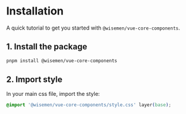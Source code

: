 # Installation

A quick tutorial to get you started with `@wisemen/vue-core-components`.

## 1. Install the package

```bash
pnpm install @wisemen/vue-core-components
```

## 2. Import style

In your main css file, import the style:

```css
@import '@wisemen/vue-core-components/style.css' layer(base);
```
